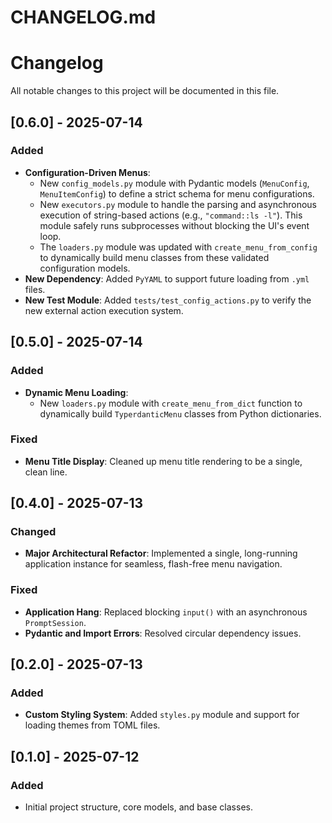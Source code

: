 # CHANGELOG.md

# Changelog

All notable changes to this project will be documented in this file.

## [0.6.0] - 2025-07-14

### Added

- **Configuration-Driven Menus**:
  - New `config_models.py` module with Pydantic models (`MenuConfig`, `MenuItemConfig`) to define a strict schema for menu configurations.
  - New `executors.py` module to handle the parsing and asynchronous execution of string-based actions (e.g., `"command::ls -l"`). This module safely runs subprocesses without blocking the UI's event loop.
  - The `loaders.py` module was updated with `create_menu_from_config` to dynamically build menu classes from these validated configuration models.
- **New Dependency**: Added `PyYAML` to support future loading from `.yml` files.
- **New Test Module**: Added `tests/test_config_actions.py` to verify the new external action execution system.

## [0.5.0] - 2025-07-14

### Added

- **Dynamic Menu Loading**:
  - New `loaders.py` module with `create_menu_from_dict` function to dynamically build `TyperdanticMenu` classes from Python dictionaries.

### Fixed

- **Menu Title Display**: Cleaned up menu title rendering to be a single, clean line.

## [0.4.0] - 2025-07-13

### Changed

- **Major Architectural Refactor**: Implemented a single, long-running application instance for seamless, flash-free menu navigation.

### Fixed

- **Application Hang**: Replaced blocking `input()` with an asynchronous `PromptSession`.
- **Pydantic and Import Errors**: Resolved circular dependency issues.

## [0.2.0] - 2025-07-13

### Added

- **Custom Styling System**: Added `styles.py` module and support for loading themes from TOML files.

## [0.1.0] - 2025-07-12

### Added

- Initial project structure, core models, and base classes.
